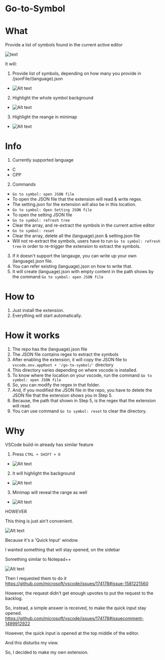 # Go-to-Symbol

# What
Provide a list of symbols found in the current active editor

![text](https://raw.githubusercontent.com/lolzz77/go-to-symbol/main/resources/readme/1.png)

It will:
1. Provide list of symbols, depending on how many you provide in /jsonFile/(language).json
- ![Alt text](https://raw.githubusercontent.com/lolzz77/go-to-symbol/main/resources/readme/2.png)
2. Highlight the whole symbol background
- ![Alt text](https://raw.githubusercontent.com/lolzz77/go-to-symbol/main/resources/readme/3.png)
3. Highlight the reange in minimap
- ![Alt text](https://raw.githubusercontent.com/lolzz77/go-to-symbol/main/resources/readme/4.png)

# Info
1. Currently supported language
- C
- CPP
2. Commands
- `Go to symbol: open JSON file`
- To open the JSON file that the extension will read & write regex.
- The setting.json for the extension will also be in this location.
- `Go to symbol: Open Setting JSON file`
- To open the setting JSON file
- `Go to symbol: refresh tree`
- Clear the array, and re-extract the symbols in the current active editor
- `Go to symbol: reset`
- Clear the array, delete all the (language).json & setting.json file
- Will not re-extract the symbols, users have to run `Go to symbol: refresh tree` in order to re-trigger the extension to extract the symbols.
3. If it doesn't support the langauge, you can write up your own (language).json file.
4. You can refer existing (language).json on how to write that.
5. It will create (language).json with empty content in the path shows by the command `Go to symbol: open JSON file`

# How to
1. Just install the extension.
2. Everything will start automatically.

# How it works
1. The repo has the (language).json file
2. The JSON file contains regex to extract the symbols
3. After enabling the extension, it will copy the JSON file to `vscode.env.appRoot + '/go-to-symbol/'` directory
4. This directory varies depending on where vscode is installed.
5. To know where the location on your vscode, run the command `Go to symbol: open JSON file`
6. So, you can modify the regex in that folder.
7. And, if you modified the JSON file in the repo, you have to delete the JSON file that the extension shows you in Step 5.
8. Because, the path that shown in Step 5, is the regex that the extension will read.
9. You can use command `Go to symbol: reset` to clear the directory.

# Why
VSCode build-in already has similar feature
1. Press `CTRL + SHIFT + O`
- ![Alt text](https://raw.githubusercontent.com/lolzz77/go-to-symbol/main/resources/readme/5.png)
2. It will highlight the background
- ![Alt text](https://raw.githubusercontent.com/lolzz77/go-to-symbol/main/resources/readme/6.png)
3. Minimap will reveal the range as well
- ![Alt text](https://raw.githubusercontent.com/lolzz77/go-to-symbol/main/resources/readme/7.png)

HOWEVER

This thing is just ain't convenient.

![Alt text](https://raw.githubusercontent.com/lolzz77/go-to-symbol/main/resources/readme/5.png)

Because it's a 'Quick Input' window.

I wanted something that will stay opened, on the sidebar

Something similar to Notepad++

![Alt text](https://raw.githubusercontent.com/lolzz77/go-to-symbol/main/resources/readme/8.png)

Then I requested them to do it
https://github.com/microsoft/vscode/issues/174178#issue-1581221560

However, the request didn't get enough upvotes to put the request to the backlog.

So, instead, a simple answer is received, to make the quick input stay opened.
https://github.com/microsoft/vscode/issues/174178#issuecomment-1499912922

However, the quick input is opened at the top middle of the editor.

And this disturbs my view.

So, I decided to make my own extension.